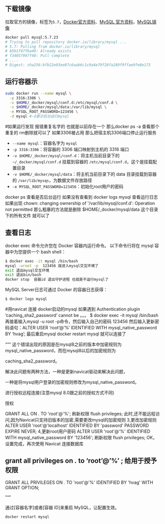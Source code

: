 
## 下载镜像

拉取官方的镜像，标签为`5.7`，[Docker官方资料](https://docs.docker.com/samples/library/mysql/#-via-docker-stack-deploy-or-docker-compose)、[MySQL 官方资料](https://dev.mysql.com/doc/refman/8.0/en/docker-mysql-more-topics.html)，[MySQL镜像](https://hub.docker.com/_/mysql/)

```bash
docker pull mysql:5.7.23
# Trying to pull repository docker.io/library/mysql ...
# 5.7: Pulling from docker.io/library/mysql
# 85b1f47fba49: Already exists
# f34057997f40: Pull complete
# ....
# Digest: sha256:bfb22e93ee87c6aab6c1c9a4e70f28fa289f9ffae9fe8e173
```

## 运行容器示

```bash
sudo docker run --name mysql \
  -p 3316:3306 \
  -v $HOME/_docker/mysql/conf.d:/etc/mysql/conf.d \
  -v $HOME/_docker/mysql/data:/var/lib/mysql \
  -e MYSQL_ROOT_PASSWORD=123456 \
  -d mysql #-d表示后台运行mysql
```
#如果运行发现 报错重复名字的 也就是以前存在一个 那么docker ps -a 查看那个重复的 rm删除就可以了 如果3306被占用 那么把宿主机3306端口停止运行服务 

- `--name mysql`：容器名字为 `mysql`
- `-p 3316:3306`：将容器的 3306 端口映射到主机的 3316 端口
- `-v $HOME/_docker/mysql/conf.d`：将主机当前目录下的 `~/_docker/mysql/conf.d` 挂载到容器的 `/etc/mysql/conf.d`，这个是挂载配置目录
- `-v $HOME/_docker/mysql/data`：将主机当前目录下的 data 目录挂载到容器的 `/var/lib/mysqs`，为数据文件存放路径
- `-e MYSQL_ROOT_PASSWORD=123456`：初始化root用户的密码

docker ps 查看是否后台运行 如果没有查看到
docker logs mysql 查看运行日志
如果出现 chown: changing ownership of '/var/lib/mysql/conf.d': Operation not permitted
那么粗暴的方法就是删除 $HOME/_docker/mysql/data 这个目录下的所有文件 就可以了


## 查看日志

docker exec 命令允许您在 Docker 容器内运行命令。 以下命令行将在 mysql 容器中为您提供一个 bash shell：

```bash
$ docker exec -it mysql /bin/bash
mysql -uroot -p  123456 就进入mysql交互环境了
exit 退出mysql交互环境
exit 退出bin/bash
docker stop  容器id 退出守护进程 也就是不运行mysql了
```

MySQL Server日志可通过 Docker 的容器日志获得：

```bash
$ docker logs mysql
```

#用navicat 连接 docker启动的mysql 如果遇到 Authentication plugin ‘caching_sha2_password’ cannot be 。。。
$ docker exec -it mysql /bin/bash
再接着输入mysql -u root -p命令，然后输入自己的密码 123456
然后输入更新密码语句：ALTER USER ‘root’@’%’ IDENTIFIED WITH mysql_native_password BY ‘hvag’;
最后重启mysql  docker restart mysql
就可以连接了

“”“
这个错误出现的原因是在mysql8之前的版本中加密规则为mysql_native_password，而在mysql8以后的加密规则为

caching_sha2_password。

解决此问题有两种方法，一种是更新navicat驱动来解决此问题，

一种是将mysql用户登录的加密规则修改为mysql_native_password。

进行授权远程连接(注意mysql 8.0跟之前的授权方式不同)

授权

GRANT ALL ON *.* TO 'root'@'%';
刷新权限
flush privileges;
此时,还不能远程访问,因为Navicat只支持旧版本的加密,需要更改mysql的加密规则
3,更改加密规则
ALTER USER 'root'@'localhost' IDENTIFIED BY 'password' PASSWORD EXPIRE NEVER;
4,更新root用户密码
ALTER USER 'root'@'%' IDENTIFIED WITH mysql_native_password BY '123456';
刷新权限
flush privileges;
OK，设置完成，再次使用 Navicat 连接数据库

## grant all privileges on *.*  to ‘root’@’%’ ;   给用于授予权限


GRANT ALL PRIVILEGES ON *.* TO 'root'@'%' IDENTIFIED BY 'hvag' WITH GRANT OPTION;

”“”


通过[容器名字]或者[容器 ID]来重启 MySQL，让配置生效。

```bash
docker restart mysql
```

